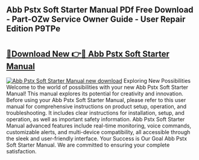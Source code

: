 ## Abb Pstx Soft Starter Manual PDf Free Download - Part-OZw Service Owner Guide - User Repair Edition P9TPe

# <h2><a href="http://bc20151.oget.top/?id=Abb+Pstx+Soft+Starter+Manual">🔗Download New 👉🔴 Abb Pstx Soft Starter Manual</a></h2>

[![Abb Pstx Soft Starter Manual new download](https://i.imgur.com/5g1atiW.png)](http://bc20151.oget.top/?id=Abb+Pstx+Soft+Starter+Manual)
Exploring New Possibilities Welcome to the world of possibilities with your new Abb Pstx Soft Starter Manual! This manual explores its potential for creativity and innovation. Before using your Abb Pstx Soft Starter Manual, please refer to this user manual for comprehensive instructions on product setup, operation, and troubleshooting. It includes clear instructions for installation, setup, and operation, as well as important safety information. Abb Pstx Soft Starter Manual advanced features include real-time monitoring, voice commands, customizable alerts, and multi-device compatibility, all accessible through the sleek and user-friendly interface. Your Success is Our Goal Abb Pstx Soft Starter Manual. We are committed to ensuring your complete satisfaction.
